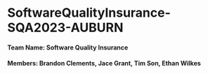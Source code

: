 # SoftwareQualityInsurance-SQA2023-AUBURN
#### Team Name: Software Quality Insurance
#### Members: Brandon Clements, Jace Grant, Tim Son, Ethan Wilkes
